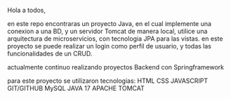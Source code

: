 Hola a todos, 

en este repo encontraras un proyecto Java, en el cual implemente una conexion a una BD, y un servidor Tomcat de manera local, utilice una arquitectura de microservicios,
con tecnologia JPA para las vistas.
en este proyecto se puede realizar un login como perfil de usuario, y todas las funcionalidades de un CRUD.


actualmente continuo realizando proyectos Backend con Springframework

para este proyecto se utilizaron tecnologias:
HTML
CSS
JAVASCRIPT
GIT/GITHUB
MySQL
JAVA 17
APACHE TOMCAT
